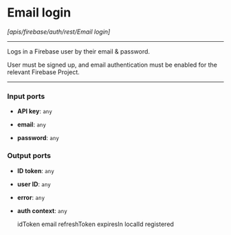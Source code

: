 # Email login

_[apis/firebase/auth/rest/Email login]_

---

Logs in a Firebase user by their email & password.  
  
User must be signed up, and email authentication must be enabled for the relevant Firebase Project.  

---

### Input ports

* __API key__: ` any `


* __email__: ` any `


* __password__: ` any `

### Output ports

* __ID token__: ` any `


* __user ID__: ` any `


* __error__: ` any `


* __auth context__: ` any `

    idToken
    email
    refreshToken
    expiresIn
    localId
    registered

